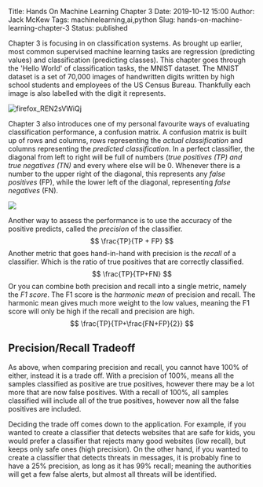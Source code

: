 Title: Hands On Machine Learning Chapter 3
Date: 2019-10-12 15:00
Author: Jack McKew
Tags: machinelearning,ai,python
Slug: hands-on-machine-learning-chapter-3
Status: published

Chapter 3 is focusing in on classification systems. As brought up earlier, most common supervised machine learning tasks are regression (predicting values) and classification (predicting classes). This chapter goes through the 'Hello World' of classification tasks, the MNIST dataset. The MNIST dataset is a set of 70,000 images of handwritten digits written by high school students and employees of the US Census Bureau. Thankfully each image is also labelled with the digit it represents.

![firefox_REN2sVWiQj]({static}/img/hands-on-machine-learning-chapter-3/firefox_REN2sVWiQj.png)

Chapter 3 also introduces one of my personal favourite ways of evaluating classification performance, a confusion matrix. A confusion matrix is built up of rows and columns, rows representing the *actual classification* and columns representing the *predicted classification*. In a perfect classifier, the diagonal from left to right will be full of numbers (*true positives (TP) and true negatives (TN)* and every where else will be 0. Whenever there is a number to the upper right of the diagonal, this represents any *false positives* (FP), while the lower left of the diagonal, representing *false negatives* (FN).

![](https://miro.medium.com/max/356/1*Z54JgbS4DUwWSknhDCvNTQ.png)

Another way to assess the performance is to use the accuracy of the positive predicts, called the *precision* of the classifier.
$$
\frac{TP}{TP + FP}
$$
Another metric that goes hand-in-hand with precision is the *recall* of a classifier. Which is the ratio of true positives that are correctly classified.
$$
\frac{TP}{TP+FN}
$$
Or you can combine both precision and recall into a single metric, namely the *F1 score*. The F1 score is the *harmonic mean* of precision and recall. The harmonic mean gives much more weight to the low values, meaning the F1 score will only be high if the recall and precision are high.
$$
\frac{TP}{TP+\frac{FN+FP}{2}}
$$

## Precision/Recall Tradeoff

As above, when comparing precision and recall, you cannot have 100% of either, instead it is a trade off. With a precision of 100%, means all the samples classified as positive are true positives, however there may be a lot more that are now false positives. With a recall of 100%, all samples classified will include all of the true positives, however now all the false positives are included.

Deciding the trade off comes down to the application. For example, if you wanted to create a classifier that detects websites that are safe for kids, you would prefer a classifier that rejects many good websites (low recall), but keeps only safe ones (high precision). On the other hand, if you wanted to create a classifier that detects threats in messages, it is probably fine to have a 25% precision, as long as it has 99% recall; meaning the authorities will get a few false alerts, but almost all threats will be identified.

